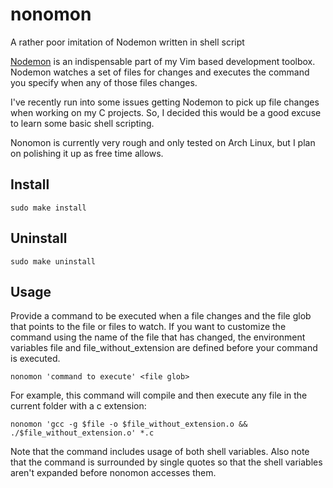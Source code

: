 # nonomon
A rather poor imitation of Nodemon written in shell script

[Nodemon](https://github.com/remy/nodemon) is an indispensable part of my Vim based development toolbox. Nodemon watches a set of files for changes and executes the command you specify when any of those files changes.

I've recently run into some issues getting Nodemon to pick up file changes when working on my C projects. So, I decided this would be a good excuse to learn some basic shell scripting.

Nonomon is currently very rough and only tested on Arch Linux, but I plan on polishing it up as free time allows. 

## Install

```shell
sudo make install
```

## Uninstall

```shell
sudo make uninstall
```

## Usage

Provide a command to be executed when a file changes and the file glob that points to the file or files to watch. If you want to customize the command using the name of the file that has changed, the environment variables file and file_without_extension are defined before your command is executed.

```shell
nonomon 'command to execute' <file glob>
```

For example, this command will compile and then execute any file in the current folder with a c extension:

```shell
nonomon 'gcc -g $file -o $file_without_extension.o && ./$file_without_extension.o' *.c
```

Note that the command includes usage of both shell variables. Also note that the command is surrounded by single quotes so that the shell variables aren't expanded before nonomon accesses them.
